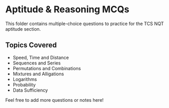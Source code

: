 # Aptitude & Reasoning MCQs

This folder contains multiple-choice questions to practice for the TCS NQT aptitude section.

## Topics Covered

- Speed, Time and Distance  
- Sequences and Series  
- Permutations and Combinations  
- Mixtures and Alligations  
- Logarithms  
- Probability  
- Data Sufficiency  

Feel free to add more questions or notes here!
